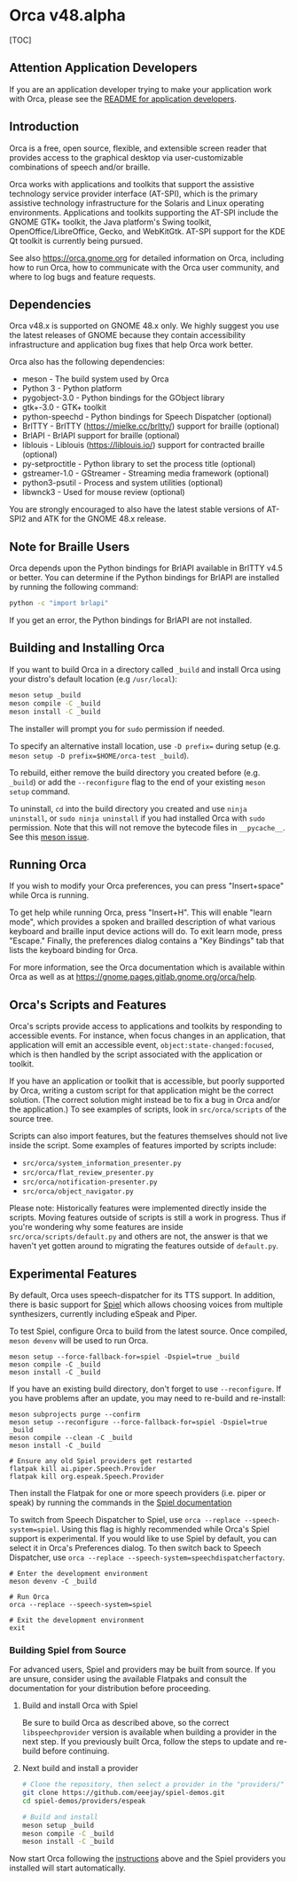 # Orca v48.alpha

[TOC]

## Attention Application Developers

If you are an application developer trying to make your application work with Orca, please see the
[README for application developers](README-APPLICATION-DEVELOPERS.md).

## Introduction

Orca is a free, open source, flexible, and extensible screen reader
that provides access to the graphical desktop via user-customizable
combinations of speech and/or braille.

Orca works with applications and toolkits that support the assistive
technology service provider interface (AT-SPI), which is the primary
assistive technology infrastructure for the Solaris and Linux
operating environments.  Applications and toolkits supporting the
AT-SPI include the GNOME GTK+ toolkit, the Java platform's Swing
toolkit, OpenOffice/LibreOffice, Gecko, and WebKitGtk.  AT-SPI support
for the KDE Qt toolkit is currently being pursued.

See also <https://orca.gnome.org> for detailed information on Orca,
including how to run Orca, how to communicate with the Orca user
community, and where to log bugs and feature requests.

## Dependencies

Orca v48.x is supported on GNOME 48.x only.  We highly suggest you
use the latest releases of GNOME because they contain accessibility
infrastructure and application bug fixes that help Orca work better.

Orca also has the following dependencies:

* meson            - The build system used by Orca
* Python 3         - Python platform
* pygobject-3.0    - Python bindings for the GObject library
* gtk+-3.0         - GTK+ toolkit
* python-speechd   - Python bindings for Speech Dispatcher (optional)
* BrlTTY           - BrlTTY (<https://mielke.cc/brltty/>) support for braille (optional)
* BrlAPI           - BrlAPI support for braille (optional)
* liblouis         - Liblouis (<https://liblouis.io/>) support for contracted braille (optional)
* py-setproctitle  - Python library to set the process title (optional)
* gstreamer-1.0    - GStreamer - Streaming media framework (optional)
* python3-psutil   - Process and system utilities (optional)
* libwnck3         - Used for mouse review (optional)

You are strongly encouraged to also have the latest stable versions
of AT-SPI2 and ATK for the GNOME 48.x release.

## Note for Braille Users

Orca depends upon the Python bindings for BrlAPI available in BrlTTY v4.5
or better.  You can determine if the Python bindings for BrlAPI are
installed by running the following command:

```sh
python -c "import brlapi"
```

If you get an error, the Python bindings for BrlAPI are not installed.

## Building and Installing Orca

If you want to build Orca in a directory called `_build` and install Orca using
your distro's default location (e.g `/usr/local`):

```sh
meson setup _build
meson compile -C _build
meson install -C _build
```

The installer will prompt you for `sudo` permission if needed.

To specify an alternative install location, use `-D prefix=` during setup
(e.g. `meson setup -D prefix=$HOME/orca-test _build`).

To rebuild, either remove the build directory you created before (e.g. `_build`)
or add the `--reconfigure` flag to the end of your existing `meson setup` command.

To uninstall, `cd` into the build directory you created and use `ninja uninstall`,
or `sudo ninja uninstall` if you had installed Orca with `sudo` permission.
Note that this will not remove the bytecode files in `__pycache__`. See this
[meson issue](https://github.com/mesonbuild/meson/issues/12798).

## Running Orca

If you wish to modify your Orca preferences, you can press "Insert+space"
while Orca is running.

To get help while running Orca, press "Insert+H".  This will enable
"learn mode", which provides a spoken and brailled description of what
various keyboard and braille input device actions will do.  To exit
learn mode, press "Escape."  Finally, the preferences dialog contains
a "Key Bindings" tab that lists the keyboard binding for Orca.

For more information, see the Orca documentation which is available
within Orca as well as at <https://gnome.pages.gitlab.gnome.org/orca/help>.

## Orca's Scripts and Features

Orca's scripts provide access to applications and toolkits by responding to
accessible events. For instance, when focus changes in an application, that
application will emit an accessible event, `object:state-changed:focused`,
which is then handled by the script associated with the application or toolkit.

If you have an application or toolkit that is accessible, but poorly supported
by Orca, writing a custom script for that application might be the correct
solution. (The correct solution might instead be to fix a bug in Orca and/or the
application.) To see examples of scripts, look in `src/orca/scripts` of the
source tree.

Scripts can also import features, but the features themselves should not live
inside the script. Some examples of features imported by scripts include:

* `src/orca/system_information_presenter.py`
* `src/orca/flat_review_presenter.py`
* `src/orca/notification-presenter.py`
* `src/orca/object_navigator.py`

Please note: Historically features were implemented directly inside the scripts.
Moving features outside of scripts is still a work in progress. Thus if you're
wondering why some features are inside `src/orca/scripts/default.py` and others
are not, the answer is that we haven't yet gotten around to migrating the features
outside of `default.py`.

## Experimental Features

By default, Orca uses speech-dispatcher for its TTS support. In addition, there is
basic support for [Spiel](https://github.com/project-spiel) which allows choosing
voices from multiple synthesizers, currently including eSpeak and Piper.

To test Spiel, configure Orca to build from the latest source. Once compiled,
`meson devenv` will be used to run Orca.

```
meson setup --force-fallback-for=spiel -Dspiel=true _build
meson compile -C _build
meson install -C _build
```

If you have an existing build directory, don't forget to use `--reconfigure`. If
you have problems after an update, you may need to re-build and re-install:

```
meson subprojects purge --confirm
meson setup --reconfigure --force-fallback-for=spiel -Dspiel=true _build 
meson compile --clean -C _build
meson install -C _build

# Ensure any old Spiel providers get restarted
flatpak kill ai.piper.Speech.Provider
flatpak kill org.espeak.Speech.Provider
```

Then install the Flatpak for one or more speech providers (i.e. piper or speak) by running the
commands in the [Spiel documentation](https://project-spiel.org/install.html)

To switch from Speech Dispatcher to Spiel, use `orca --replace --speech-system=spiel`. Using
this flag is highly recommended while Orca's Spiel support is experimental. If you would like
to use Spiel by default, you can select it in Orca's Preferences dialog. To then switch back
to Speech Dispatcher, use `orca --replace --speech-system=speechdispatcherfactory`.

```
# Enter the development environment
meson devenv -C _build

# Run Orca
orca --replace --speech-system=spiel

# Exit the development environment
exit
```

### Building Spiel from Source

For advanced users, Spiel and providers may be built from source. If you are
unsure, consider using the available Flatpaks and consult the documentation for
your distribution before proceeding.

1. Build and install Orca with Spiel

   Be sure to build Orca as described above, so the correct `libspeechprovider`
   version is available when building a provider in the next step. If you
   previously built Orca, follow the steps to update and re-build before
   continuing.

2. Next build and install a provider

   ```sh
   # Clone the repository, then select a provider in the "providers/" directory
   git clone https://github.com/eeejay/spiel-demos.git
   cd spiel-demos/providers/espeak

   # Build and install
   meson setup _build
   meson compile -C _build
   meson install -C _build
   ```

Now start Orca following the [instructions](#experimental-features) above and
the Spiel providers you installed will start automatically.

